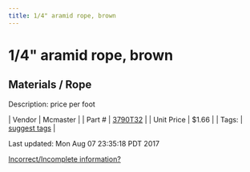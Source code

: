 ```yaml
---
title: 1/4" aramid rope, brown
---
```


# 1/4" aramid rope, brown
## Materials / Rope
Description: 	price per foot 

| Vendor | Mcmaster | 
| Part # | [3790T32](https://www.mcmaster.com/#3790T32) | 
| Unit Price | $1.66 | 
| Tags: | [suggest tags](https://docs.google.com/forms/d/e/1FAIpQLSeWyY8v3RgOty-MyWmh9U0iivNYN_molChYyS-0U-o-kOAv_g/viewform) | 

Last updated: Mon Aug 07 23:35:18 PDT 2017

 [Incorrect/Incomplete information?](https://docs.google.com/forms/d/e/1FAIpQLSeWyY8v3RgOty-MyWmh9U0iivNYN_molChYyS-0U-o-kOAv_g/viewform)